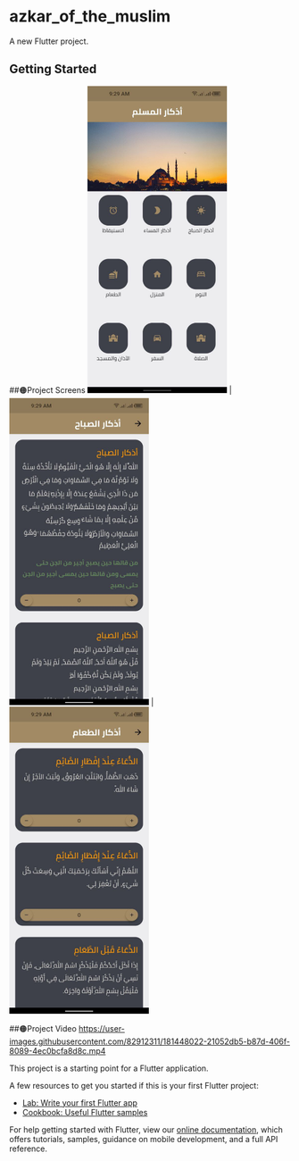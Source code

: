 # azkar_of_the_muslim

A new Flutter project.
## Getting Started
##🟠Project Screens
<img src="1.jpg" width="250" height="550">  | <img src="2.jpg" width="250" height="550"> |  <img src="3.jpg" width="250" height="550">

##🟠Project Video
https://user-images.githubusercontent.com/82912311/181448022-21052db5-b87d-406f-8089-4ec0bcfa8d8c.mp4


This project is a starting point for a Flutter application.

A few resources to get you started if this is your first Flutter project:

- [Lab: Write your first Flutter app](https://flutter.dev/docs/get-started/codelab)
- [Cookbook: Useful Flutter samples](https://flutter.dev/docs/cookbook)

For help getting started with Flutter, view our
[online documentation](https://flutter.dev/docs), which offers tutorials,
samples, guidance on mobile development, and a full API reference.
